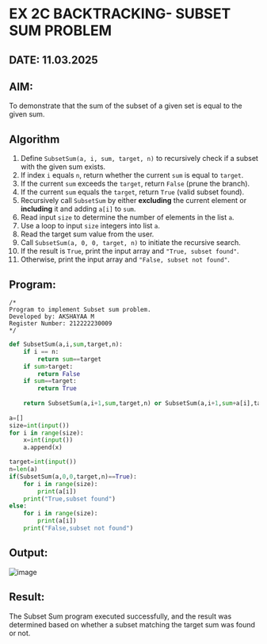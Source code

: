 # EX 2C BACKTRACKING- SUBSET SUM PROBLEM
## DATE: 11.03.2025
## AIM:
To demonstrate that the sum of the subset of a given set is equal to the given sum.

## Algorithm 

1. Define `SubsetSum(a, i, sum, target, n)` to recursively check if a subset with the given sum exists.  
2. If index `i` equals `n`, return whether the current `sum` is equal to `target`.  
3. If the current `sum` exceeds the `target`, return `False` (prune the branch).  
4. If the current `sum` equals the `target`, return `True` (valid subset found).  
5. Recursively call `SubsetSum` by either **excluding** the current element or **including** it and adding `a[i]` to `sum`.  
6. Read input `size` to determine the number of elements in the list `a`.  
7. Use a loop to input `size` integers into list `a`.  
8. Read the target sum value from the user.  
9. Call `SubsetSum(a, 0, 0, target, n)` to initiate the recursive search.  
10. If the result is `True`, print the input array and `"True, subset found"`.  
11. Otherwise, print the input array and `"False, subset not found"`.  

## Program:
```
/*
Program to implement Subset sum problem.
Developed by: AKSHAYAA M
Register Number: 212222230009 
*/
```
```python
def SubsetSum(a,i,sum,target,n):
    if i == n:
        return sum==target
    if sum>target:
        return False
    if sum==target:
        return True
        
    return SubsetSum(a,i+1,sum,target,n) or SubsetSum(a,i+1,sum+a[i],target,n)
    
a=[]
size=int(input())
for i in range(size):
    x=int(input())
    a.append(x)

target=int(input())
n=len(a)
if(SubsetSum(a,0,0,target,n)==True):
    for i in range(size):
        print(a[i])
    print("True,subset found")
else:
    for i in range(size):
        print(a[i])
    print("False,subset not found")
```

## Output:

![image](https://github.com/user-attachments/assets/4ae00ae1-7963-4175-aac3-a8bb04ecd8b0)


## Result:
The Subset Sum program executed successfully, and the result was determined based on whether a subset matching the target sum was found or not.
